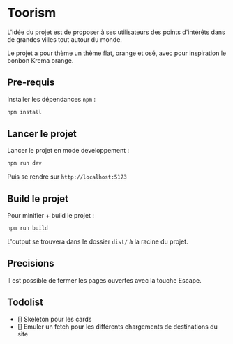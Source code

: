 # Toorism

L'idée du projet est de proposer à ses utilisateurs des points d'intérêts dans de grandes villes tout autour du monde.

Le projet a pour thème un thème flat, orange et osé, avec pour inspiration le bonbon Krema orange.

## Pre-requis

Installer les dépendances `npm` :

```bash
npm install
```

## Lancer le projet

Lancer le projet en mode developpement :

```bash
npm run dev
```

Puis se rendre sur `http://localhost:5173`

## Build le projet

Pour minifier + build le projet :

```bash
npm run build
```

L'output se trouvera dans le dossier `dist/` à la racine du projet.

## Precisions

Il est possible de fermer les pages ouvertes avec la touche Escape.

## Todolist

- [] Skeleton pour les cards
- [] Emuler un fetch pour les différents chargements de destinations du site
